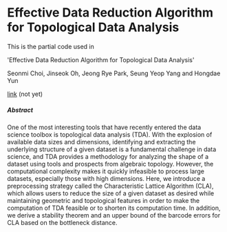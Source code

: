 # Effective Data Reduction Algorithm for Topological Data Analysis

This is the partial code used in

'Effective Data Reduction Algorithm for Topological Data Analysis'

Seonmi Choi, Jinseok Oh, Jeong Rye Park, Seung Yeop Yang and Hongdae Yun

[link]([]()) (not yet)



##### Abstract

One of the most interesting tools that have recently entered the data science toolbox is topological data analysis (TDA). With the explosion of available data sizes and dimensions, identifying and extracting the underlying structure of a given dataset is a fundamental challenge in data science, and TDA provides a methodology for analyzing the shape of a dataset using tools and prospects from algebraic topology. However, the computational complexity makes it quickly infeasible to process large datasets, especially those with high dimensions. Here, we introduce a preprocessing strategy called the Characteristic Lattice Algorithm (CLA), which allows users to reduce the size of a given dataset as desired while maintaining geometric and topological features in order to make the computation of TDA feasible or to shorten its computation time. In addition, we derive a stability theorem and an upper bound of the barcode errors for CLA based on the bottleneck distance.

